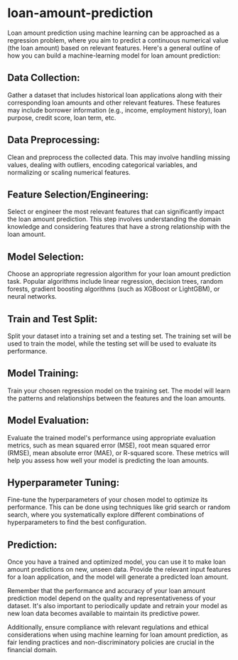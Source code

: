 # loan-amount-prediction
Loan amount prediction using machine learning can be approached as a regression problem, where you aim to predict a continuous numerical value (the loan amount) based on relevant features.
Here's a general outline of how you can build a machine-learning model for loan amount prediction:

## Data Collection:
Gather a dataset that includes historical loan applications along with their corresponding loan amounts and other relevant features. These features may include borrower information (e.g., income, employment history), loan purpose, credit score, loan term, etc.

## Data Preprocessing:
Clean and preprocess the collected data. This may involve handling missing values, dealing with outliers, encoding categorical variables, and normalizing or scaling numerical features.

## Feature Selection/Engineering:
Select or engineer the most relevant features that can significantly impact the loan amount prediction. This step involves understanding the domain knowledge and considering features that have a strong relationship with the loan amount.

## Model Selection:
Choose an appropriate regression algorithm for your loan amount prediction task. Popular algorithms include linear regression, decision trees, random forests, gradient boosting algorithms (such as XGBoost or LightGBM), or neural networks.

## Train and Test Split:
Split your dataset into a training set and a testing set. The training set will be used to train the model, while the testing set will be used to evaluate its performance.

## Model Training:
Train your chosen regression model on the training set. The model will learn the patterns and relationships between the features and the loan amounts.

## Model Evaluation:
Evaluate the trained model's performance using appropriate evaluation metrics, such as mean squared error (MSE), root mean squared error (RMSE), mean absolute error (MAE), or R-squared score. These metrics will help you assess how well your model is predicting the loan amounts.

## Hyperparameter Tuning:
Fine-tune the hyperparameters of your chosen model to optimize its performance. This can be done using techniques like grid search or random search, where you systematically explore different combinations of hyperparameters to find the best configuration.

## Prediction:
Once you have a trained and optimized model, you can use it to make loan amount predictions on new, unseen data. Provide the relevant input features for a loan application, and the model will generate a predicted loan amount.

Remember that the performance and accuracy of your loan amount prediction model depend on the quality and representativeness of your dataset. It's also important to periodically update and retrain your model as new loan data becomes available to maintain its predictive power.

Additionally, ensure compliance with relevant regulations and ethical considerations when using machine learning for loan amount prediction, as fair lending practices and non-discriminatory policies are crucial in the financial domain.





